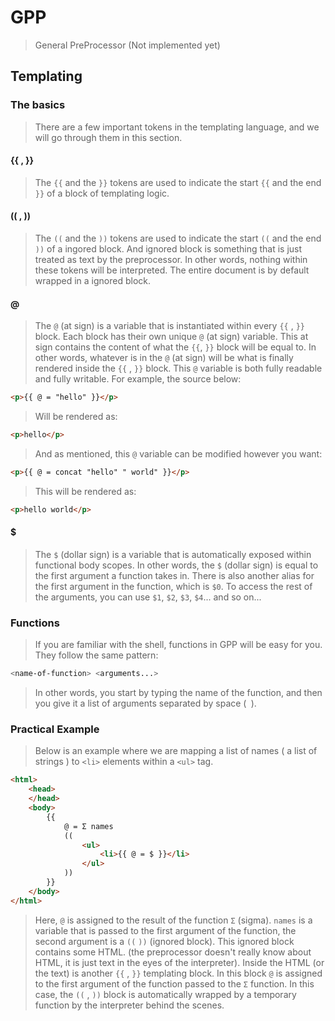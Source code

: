 # GPP
> General PreProcessor
> (Not implemented yet)

## Templating
### The basics
> There are a few important tokens in the templating language,
> and we will go through them in this section.
#### {{ , }}
> The `{{` and the `}}` tokens are used to indicate the start `{{` and the end `}}`
> of a block of templating logic.
#### (( , ))
> The `((` and the `))` tokens are used to indicate the start `((` and the end `))`
> of a ingored block.
> And ignored block is something that is just treated as text by the preprocessor.
> In other words, nothing within these tokens will be interpreted.
> The entire document is by default wrapped in a ignored block.
#### @
> The `@` (at sign) is a variable that is instantiated within every `{{` , `}}` block.
> Each block has their own unique `@` (at sign) variable.
> This at sign contains the content of what the `{{`, `}}` block will be equal to.
> In other words, whatever is in the `@` (at sign) will be what is finally rendered
> inside the `{{` , `}}` block.
> This `@` variable is both fully readable and fully writable.
> For example, the source below:
```html
<p>{{ @ = "hello" }}</p>
```
> Will be rendered as:
```html
<p>hello</p>
```
> And as mentioned, this `@` variable can be modified however you want:
```html
<p>{{ @ = concat "hello" " world" }}</p>
```
> This will be rendered as:
```html
<p>hello world</p>
```
#### $
> The `$` (dollar sign) is a variable that is automatically exposed within functional
> body scopes.
> In other words, the `$` (dollar sign) is equal to the first argument a function takes in.
> There is also another alias for the first argument in the function, which is `$0`.
> To access the rest of the arguments, you can use `$1`, `$2`, `$3`, `$4`...
> and so on...
### Functions
> If you are familiar with the shell, functions in GPP will be easy for you.
> They follow the same pattern:
```bash
<name-of-function> <arguments...>
```
> In other words, you start by typing the name of the function,
> and then you give it a list of arguments separated by space (` `).
### Practical Example
> Below is an example where we are mapping a list of names ( a list of strings )
> to `<li>` elements within a `<ul>` tag.
```html
<html>
    <head>
    </head>
    <body>
        {{
            @ = Σ names
            ((
                <ul>
                    <li>{{ @ = $ }}</li>
                </ul>
            ))
        }}
    </body>
</html>
```
> Here, `@` is assigned to the result of the function `Σ` (sigma).
> `names` is a variable that is passed to the first argument of the function,
> the second argument is a `((` `))` (ignored block).
> This ignored block contains some HTML.
> (the preprocessor doesn't really know about HTML, it is just text in the eyes of the interpreter).
> Inside the HTML (or the text) is another `{{` , `}}` templating block.
> In this block `@` is assigned to the first argument of the function passed to the
> `Σ` function.
> In this case, the `((` , `))` block is automatically wrapped by a temporary function
> by the interpreter behind the scenes.
